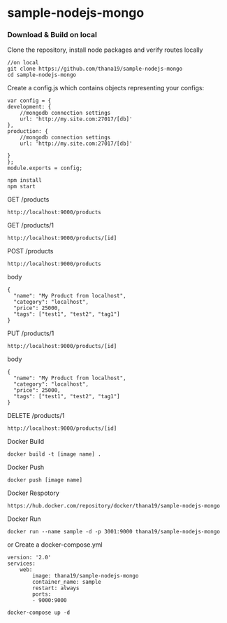 # sample-nodejs-mongo
### Download & Build on local

Clone the repository, install node packages and verify routes locally

```
//on local 
git clone https://github.com/thana19/sample-nodejs-mongo
cd sample-nodejs-mongo
```

Create a config.js which contains objects representing your configs:
```
var config = {
development: {
    //mongodb connection settings
    url: 'http://my.site.com:27017/[db]'
},
production: {
    //mongodb connection settings
    url: 'http://my.site.com:27017/[db]'
    
}
};
module.exports = config;

```

```
npm install
npm start
```

GET /products
```
http://localhost:9000/products
```
GET /products/1
```
http://localhost:9000/products/[id]

```
POST /products
```
http://localhost:9000/products
```
body
```
{
  "name": "My Product from localhost",
  "category": "localhost",
  "price": 25000,
  "tags": ["test1", "test2", "tag1"]
}
```
PUT /products/1
```
http://localhost:9000/products/[id]
```
body
```
{
  "name": "My Product from localhost",
  "category": "localhost",
  "price": 25000,
  "tags": ["test1", "test2", "tag1"]
}
```
DELETE /products/1
```
http://localhost:9000/products/[id]
```
Docker Build
```
docker build -t [image name] .
```
Docker Push
```
docker push [image name] 
```

Docker Respotory
```
https://hub.docker.com/repository/docker/thana19/sample-nodejs-mongo
```
Docker Run
```
docker run --name sample -d -p 3001:9000 thana19/sample-nodejs-mongo
```
or Create a docker-compose.yml
```
version: '2.0'
services: 
    web:
        image: thana19/sample-nodejs-mongo
        container_name: sample
        restart: always
        ports: 
        - 9000:9000
```
```
docker-compose up -d
```